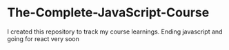 # The-Complete-JavaScript-Course
I created this repository to track my course learnings. 
Ending javascript and going for react very soon
